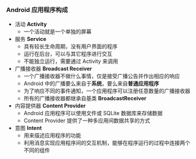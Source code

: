 ## 

### Android 应用程序构成

- 活动 **Activity**
  - 一个活动就是一个单独的屏幕
- 服务 **Service**
  - 具有较长生命周期，没有用户界面的程序
  - 运行在后台，可以与其它程序进行交互
  - 不能独立运行，需要通过 Activity 来调用
- 广播接收器 **Broadcast Receiver**
  - 一个广播接收器不做什么事情，仅是接受广播公告并作出相应的响应
  - Android 中的广播要么来自于**系统**，要么来自**普通应用程序**
  - 为了响应不同的事件通知，一个应用程序可以注册任意数量的广播接收器
  - 所有的广播接收器都继承自基类 **BroadcastReceiver**
- 内容提供器 **Content Provider**
  - Android 应用程序可以使用文件或 SQLite 数据库来存储数据
  - Content Provider 提供了一种多应用间数据共享的方式
- 意图 **Intent**
  - 用来描述应用程序的功能
  - 利用消息实现应用程序间的交互机制，能够在程序运行的过程中连接两个不同的组件